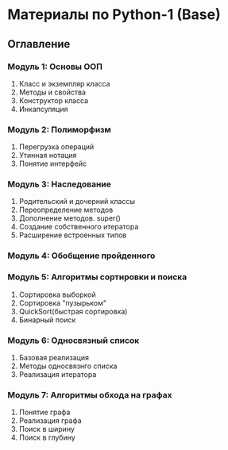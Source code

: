# Материалы по Python-1 (Base)

## Оглавление

### Модуль 1: Основы ООП
1. Класс и экземпляр класса
1. Методы и свойства
1. Конструктор класса
1. Инкапсуляция

### Модуль 2: Полиморфизм
1. Перегрузка операций
1. Утинная нотация
1. Понятие интерфейс

### Модуль 3: Наследование
1. Родительский и дочерний классы
1. Переопределение методов
1. Дополнение методов. super()
1. Создание собственного итератора
1. Расширение встроенных типов

### Модуль 4: Обобщение пройденного

### Модуль 5: Алгоритмы сортировки и поиска
1. Сортировка выборкой
1. Сортировка "пузырьком"
1. QuickSort(быстрая сортировка)
1. Бинарный поиск

### Модуль 6: Односвязный список
1. Базовая реализация
1. Методы односвязнго списка
1. Реализация итератора

### Модуль 7: Алгоритмы обхода на графах
1. Понятие графа
1. Реализация графа
1. Поиск в ширину
1. Поиск в глубину
